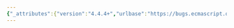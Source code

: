```yaml
---
{"_attributes":{"version":"4.4.4+","urlbase":"https://bugs.ecmascript.org/","maintainer":"dherman@mozilla.com"},"bug":{"bug_id":3935,"creation_ts":"2015-02-14 12:45:00 -0800","short_desc":"22.2.1.1.1 AllocateTypedArray: Unnecessary check in step 1","delta_ts":"2015-02-19 19:10:59 -0800","product":"Draft for 6th Edition","component":"technical issue","version":"Rev 33: February 12, 2015 Draft","rep_platform":"All","op_sys":"All","bug_status":"RESOLVED","resolution":"FIXED","priority":"Normal","bug_severity":"normal","everconfirmed":true,"reporter":{"uid":"andrebargull","name":"André Bargull"},"assigned_to":{"uid":"allen","name":"Allen Wirfs-Brock"},"long_desc":[{"commentid":12678,"comment_count":0,"who":{"uid":"andrebargull","name":"André Bargull"},"bug_when":"2015-02-14 12:45:05 -0800","thetext":"22.2.1.1.1 Runtime Semantics: AllocateTypedArray (newTarget, length )\n\nAllocateTypedArray is always called with a constructor function, so the if-test in step 1 is not needed. Maybe change to \"Assert: IsConstructor(newTarget) is true.\"?"},{"commentid":12738,"comment_count":1,"who":{"uid":"allen","name":"Allen Wirfs-Brock"},"bug_when":"2015-02-15 14:08:35 -0800","thetext":"fixed in rev34 editor's draft"},{"commentid":13082,"comment_count":2,"who":{"uid":"allen","name":"Allen Wirfs-Brock"},"bug_when":"2015-02-19 19:10:59 -0800","thetext":"fixed in rev34"}]}}
---
```

